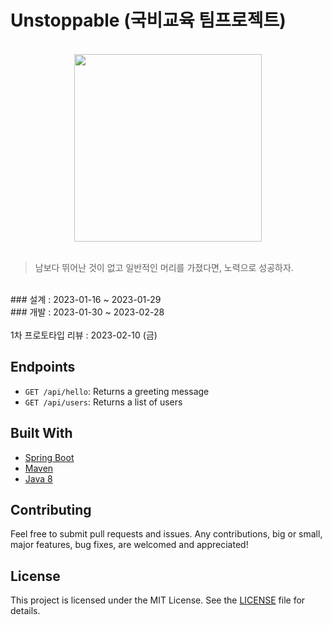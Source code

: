 # Unstoppable (국비교육 팀프로젝트)

<br>
<center>
<img width='300' src='https://img1.daumcdn.net/thumb/R1280x0/?scode=mtistory2&fname=https%3A%2F%2Fblog.kakaocdn.net%2Fdn%2FbjDIMG%2FbtrXhPWmR9Q%2F6Tq6wbH0eR2AxRdimWR8gK%2Fimg.png'>
</center>
  
<br>
<blockquote> 남보다 뛰어난 것이 없고 일반적인 머리를 가졌다면, 노력으로 성공하자.</blockquote>
<br>
<div>### 설계 : 2023-01-16 ~ 2023-01-29</div>
<div>### 개발 : 2023-01-30 ~ 2023-02-28</div>
<br>
1차 프로토타입 리뷰 : 2023-02-10 (금)

## Endpoints

- `GET /api/hello`: Returns a greeting message
- `GET /api/users`: Returns a list of users

## Built With

- [Spring Boot](https://spring.io/projects/spring-boot)
- [Maven](https://maven.apache.org/)
- [Java 8](https://www.java.com/en/download/)

## Contributing

Feel free to submit pull requests and issues. Any contributions, big or small, major features, bug fixes, are welcomed and appreciated!

## License

This project is licensed under the MIT License. See the [LICENSE](LICENSE) file for details.




